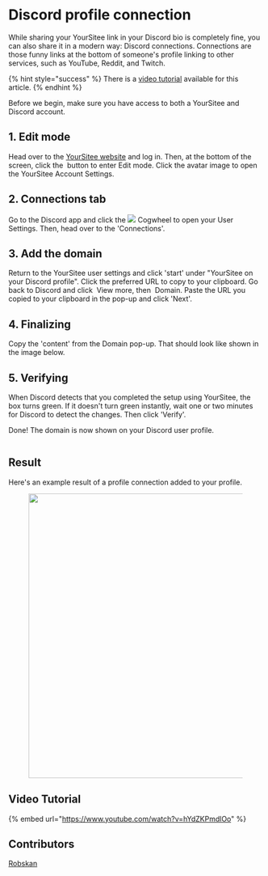 # Discord profile connection

While sharing your YourSitee link in your Discord bio is completely fine, you can also share it in a modern way: Discord connections. Connections are those funny links at the bottom of someone's profile linking to other services, such as YouTube, Reddit, and Twitch.

{% hint style="success" %}
There is a [video tutorial](discord-profile-connection.md#video-tutorial) available for this article.
{% endhint %}

Before we begin, make sure you have access to both a YourSitee and Discord account.

## 1. Edit mode

Head over to the [YourSitee website](https://yoursit.ee) and log in. Then, at the bottom of the screen, click the <img src="../.gitbook/assets/Edit%20Button.png" alt="" data-size="line"> button to enter Edit mode. Click the avatar image to open the YourSitee Account Settings.

## 2. Connections tab

Go to the Discord app and click the ![](<../.gitbook/assets/svgexport-61 (1).png>) Cogwheel to open your User Settings. Then, head over to the 'Connections'.

## 3. Add the domain

Return to the YourSitee user settings and click 'start' under "YourSitee on your Discord profile". Click the preferred URL to copy to your clipboard. Go back to Discord and click <img src="../.gitbook/assets/Discord_AvJ4GJiqTG.png" alt="" data-size="line"> View more, then <img src="../.gitbook/assets/Discord_1WQ09etx5G.png" alt="" data-size="line"> Domain. Paste the URL you copied to your clipboard in the pop-up and click 'Next'.

## 4. Finalizing

Copy the 'content' from the Domain pop-up. That should look like shown in the image below.

## 5. Verifying

When Discord detects that you completed the setup using YourSitee, the box turns green. If it doesn't turn green instantly, wait one or two minutes for Discord to detect the changes. Then click 'Verify'.

Done! The domain is now shown on your Discord user profile.

<figure><img src="../.gitbook/assets/svgexport-1 (8).svg" alt=""><figcaption></figcaption></figure>

## Result

Here's an example result of a profile connection added to your profile.

<figure><img src="../.gitbook/assets/Preview - Website Connection.png" alt="" width="563"><figcaption></figcaption></figure>

## Video Tutorial

{% embed url="https://www.youtube.com/watch?v=hYdZKPmdlOo" %}

## Contributors

[Robskan](../contributors.md#robskan)
